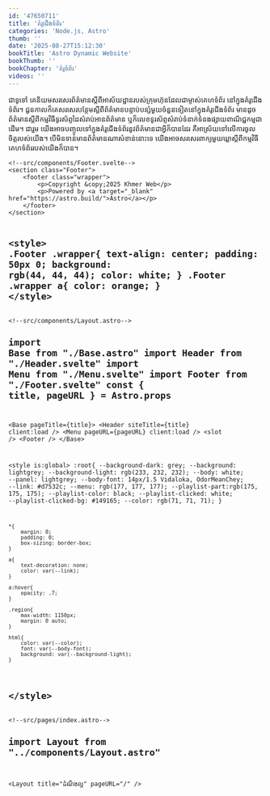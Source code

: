 ```yaml
---
id: '47650711'
title: 'គំរូ​ជើង​ទំព័រ'
categories: 'Node.js, Astro'
thumb: ''
date: '2025-08-27T15:12:30'
bookTitle: 'Astro Dynamic Website'
bookThumb: ''
bookChapter: 'គំរូ​ទំព័រ'
videos: ''
---
```

<p>ជាទូទៅ គេ​និយម​សរសេរ​ព័ត៌មាន​ស្តី​ពី​អាស័យដ្ឋាន​របស់​ក្រុមហ៊ុន​ដែល​ជា​ម្ចាស់​គេហទំព័រ នៅ​ក្នុង​គំរូ​ជើង​ទំព័រ​។ ជួនកាល​ក៏​គេ​សរសេរ​បន្ថែម​​ស្តី​ពី​ព័ត៌មាន​បន្ទាប់បន្សំ​មួយ​ចំនួន​ទៀត​នៅ​ក្នុង​គំរូ​ជើង​ទំព័រ មាន​ដូច​ព័ត៌មាន​ស្តី​ពី​កម្មវិធី​ទូរស័ព្ទ​ដៃ​សំរាប់​អាន​ព័ត៌មាន ឬ​​ក៏​លេខ​ទូរស័ព្ទ​សំរាប់​ទំនាក់​ទំនង​ផ្សាយ​ពាណិជ្ជកម្ម​ជា​ដើម​។ ជារួម យើង​អាច​បញ្ចូល​ទៅ​ក្នុង​គំរូ​ជើង​ទំព័រ​នូវ​ព័ត៌មាន​ជា​អ្វី​ក៏​បាន​ដែរ គឺ​អាស្រ័យ​ទៅ​លើ​ការចូលចិត្ត​របស់​យើង​។ បើ​មិន​ទាន់​មាន​ព័ត៌មាន​ណា​សំខាន់នោះ​ទេ យើង​អាច​សរសេរ​ពាក្យ​មួយ​ឃ្លា​ស្តី​ពី​កម្មវិធី​គេហទំព័រ​របស់​យើង​ក៏​បាន​។</p><pre><code class="svelte">&lt;!--src/components/Footer.svelte--&gt;
&lt;section class="Footer"&gt;
    &lt;footer class="wrapper"&gt;
        &lt;p&gt;Copyright &amp;copy;2025 Khmer Web&lt;/p&gt;
        &lt;p&gt;Powered by &lt;a target="_blank" href="https://astro.build/"&gt;Astro&lt;/a&gt;&lt;/p&gt;
    &lt;/footer&gt;
&lt;/section&gt;

&lt;style&gt;
    .Footer .wrapper{
        text-align: center;
        padding: 50px 0;
        background: rgb(44, 44, 44);
        color: white;
    }
    .Footer .wrapper a{
        color: orange;
    }
&lt;/style&gt;</code></pre><pre><code class="js javascript js-code">&lt;!--src/components/Layout.astro--&gt;
---
import Base from "./Base.astro"
import Header from "./Header.svelte"
import Menu from "./Menu.svelte"
import Footer from "./Footer.svelte"
const { title, pageURL } = Astro.props
---

&lt;Base pageTitle={title}&gt;
    &lt;Header siteTitle={title} client:load /&gt;
    &lt;Menu pageURL={pageURL} client:load /&gt;
    &lt;slot /&gt;
    &lt;Footer /&gt;
&lt;/Base&gt;

&lt;style is:global&gt;
    :root{
        --background-dark: grey;
        --background: lightgrey;
        --background-light: rgb(233, 232, 232);
        --body: white;
        --panel: lightgrey;
        --body-font: 14px/1.5 Vidaloka, OdorMeanChey;
        --link: #d7532c;
        --menu: rgb(177, 177, 177);
        --playlist-part:rgb(175, 175, 175);
        --playlist-color: black;
        --playlist-clicked: white;
        --playlist-clicked-bg: #149165;
        --color: rgb(71, 71, 71);
    }
  
    *{
        margin: 0;
        padding: 0;
        box-sizing: border-box;
    }

    a{
        text-decoration: none;
        color: var(--link);
    }

    a:hover{
        opacity: .7;
    }

    .region{
        max-width: 1150px;
        margin: 0 auto;
    }
  
    html{
        color: var(--color);
        font: var(--body-font);
        background: var(--background-light);
    }
&lt;/style&gt;</code></pre><pre><code class="js javascript js-code">&lt;!--src/pages/index.astro--&gt;
---
import Layout from "../components/Layout.astro"
---
 
&lt;Layout title="ដំណឹង​ល្អ" pageURL="/" /&gt;</code></pre>